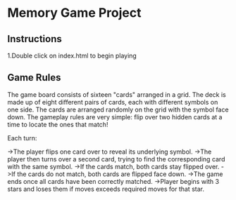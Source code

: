 # Memory Game Project

Instructions
------------

1.Double click on index.html to begin playing


Game Rules
----------

The game board consists of sixteen "cards" arranged in a grid. The deck is made up of eight different pairs of cards, each with different symbols on one side. The cards are arranged randomly on the grid with the symbol face down. The gameplay rules are very simple: flip over two hidden cards at a time to locate the ones that match!

Each turn:

->The player flips one card over to reveal its underlying symbol.
->The player then turns over a second card, trying to find the corresponding card with the same symbol.
->If the cards match, both cards stay flipped over.
->If the cards do not match, both cards are flipped face down.
->The game ends once all cards have been correctly matched.
->Player begins with 3 stars and loses them if moves exceeds required moves for that star.

